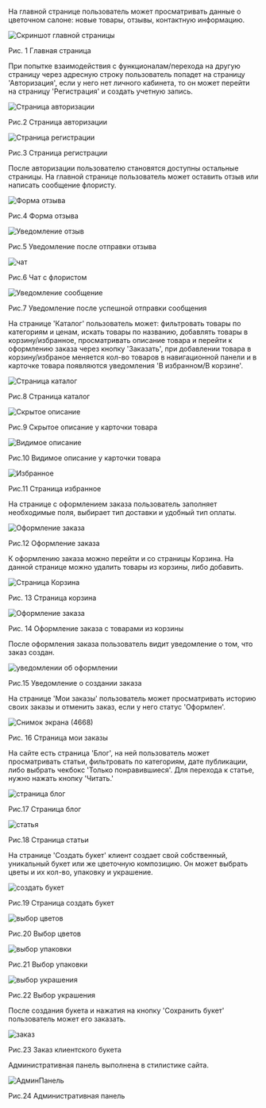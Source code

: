 На главной странице пользователь может просматривать данные о цветочном салоне: новые товары, отзывы, контактную информацию. 

![Скриншот главной страницы](https://github.com/user-attachments/assets/2edb54a6-ef64-4dd4-90e8-77d7862b64a4)

Рис. 1 Главная страница

При попытке взаимодействия с функционалам/перехода на другую страницу через адресную строку пользователь попадет на страницу 'Авторизация', если у него нет личного кабинета, то он может перейти на страницу 'Регистрация' и создать учетную запись.

![Страница авторизации](https://github.com/user-attachments/assets/2699beb8-3a06-44de-9c69-b552d89441e6)

Рис.2 Страница авторизации

![Страница регистрации](https://github.com/user-attachments/assets/b0ec51f1-f5b9-4b83-a2a8-ca130ea44afe)

Рис.3 Страница регистрации

После авторизации пользователю становятся доступны остальные страницы. На главной странице пользователь может оставить отзыв или написать сообщение флористу.

![Форма отзыва](https://github.com/user-attachments/assets/4e07afec-b65d-4b9d-be45-4b23c2b37134)

Рис.4 Форма отзыва

![Уведомление отзыв](https://github.com/user-attachments/assets/e8282464-3332-44b1-bcb3-f07a5ca7b360)

Рис.5 Уведомление после отправки отзыва

![чат](https://github.com/user-attachments/assets/ce22b3f2-918c-4e9b-999f-1ad1e7023e0d)

Рис.6 Чат с флористом

![Уведомление сообщение](https://github.com/user-attachments/assets/8ba6037c-a0df-44d3-b7ea-b707ef561562)

Рис.7 Уведомление после успешной отправки сообщения

На странице 'Каталог' пользователь может: фильтровать товары по категориям и ценам, искать товары по названию, добавлять товары в корзину/избранное, просматривать описание товара и перейти к оформлению заказа через кнопку 'Заказать', при добавлении товара в корзину/избраное меняется кол-во товаров в навигационной панели и в карточке товара появляются уведомления 'В избранном/В корзине'.

![Страница каталог](https://github.com/user-attachments/assets/c285d9b8-a6bf-48c6-8bad-350226066758)

Рис.8 Страница каталог

![Скрытое описание](https://github.com/user-attachments/assets/0c83e902-91d6-4b43-b763-cea23803bb14)

Рис.9 Скрытое описание у карточки товара

![Видимое описание](https://github.com/user-attachments/assets/1b949962-8997-4226-9239-1403c27948a0)

Рис.10 Видимое описание у карточки товара

![Избранное](https://github.com/user-attachments/assets/c3386155-fa80-4faf-ab66-3f03c1192d6a)

Рис.11 Страница избранное

На странице с оформлением заказа пользователь заполняет необходимые поля, выбирает тип доставки и удобный тип оплаты.

![Оформление заказа](https://github.com/user-attachments/assets/0fe2ab93-2dbb-43a8-b81c-4cfc436a93c6)

Рис.12 Оформление заказа

К оформлению заказа можно перейти и со страницы Корзина. На данной странице можно удалить товары из корзины, либо добавить.

![Страница Корзина](https://github.com/user-attachments/assets/baec7e57-d4c2-47d3-82ef-fb940d2f14f4)

Рис. 13 Страница корзина

![Оформление заказа](https://github.com/user-attachments/assets/7396b303-0860-4b30-a34c-88c8edd008df)

Рис. 14 Оформление заказа с товарами из корзины

После оформления заказа пользователь видит уведомление о том, что заказ создан.

![уведомлении об оформлении](https://github.com/user-attachments/assets/dfc3fb00-a101-44da-9ed7-94b53227e2ea)

Рис.15 Уведомление о создании заказа

На странице 'Мои заказы' пользователь может просматривать историю своих заказы и отменить заказ, если у него статус 'Оформлен'.

![Снимок экрана (4668)](https://github.com/user-attachments/assets/5dcf18fa-4244-4dd7-ad82-d7f5d0392bf3)

Рис. 16 Страница мои заказы

На сайте есть страница 'Блог', на ней пользователь может просматривать статьи, фильтровать по категориям, дате публикации, либо выбрать чекбокс 'Только понравившиеся'. Для перехода к статье, нужно нажать кнопку 'Читать.'

![страница блог](https://github.com/user-attachments/assets/2f6a022d-2106-439d-aee1-96f881901aeb)

Рис.17 Страница блог

![статья](https://github.com/user-attachments/assets/26604dc4-2ae3-47e2-9c38-a8e4c5988535)

Рис.18 Страница статьи

На странице 'Создать букет' клиент создает свой собственный, уникальный букет или же цветочную композицию. Он может выбрать цветы и их кол-во, упаковку и украшение.

![создать букет](https://github.com/user-attachments/assets/be1b1f7b-0560-4507-8a00-41eee0771488)

Рис.19 Страница создать букет

![выбор цветов](https://github.com/user-attachments/assets/7d17076f-e44e-4ac4-8839-0a8ed1714e4b)

Рис.20 Выбор цветов

![выбор упаковки](https://github.com/user-attachments/assets/03f15205-cef1-4e23-88bd-3b0fb69330ac)

Рис.21 Выбор упаковки

![выбор украшения](https://github.com/user-attachments/assets/950aace2-a336-41e4-a47d-fed07b258f2b)

Рис.22 Выбор украшения

После создания букета и нажатия на кнопку 'Сохранить букет' пользователь может его заказать.

![заказ](https://github.com/user-attachments/assets/820bc677-7473-4edc-b1b5-fbea5851f3a1)

Рис.23 Заказ клиентского букета

Административная панель выполнена в стилистике сайта.

![АдминПанель](https://github.com/user-attachments/assets/bd9b41d3-6368-4e8b-81c1-89d6d24dc802)

Рис.24 Административная панель
